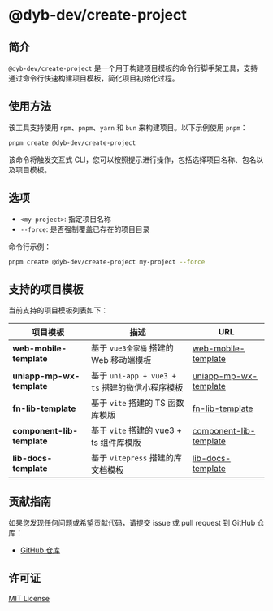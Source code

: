 # @dyb-dev/create-project

## 简介

`@dyb-dev/create-project` 是一个用于构建项目模板的命令行脚手架工具，支持通过命令行快速构建项目模板，简化项目初始化过程。

## 使用方法

该工具支持使用 `npm`、`pnpm`、`yarn` 和 `bun` 来构建项目。以下示例使用 `pnpm`：

```bash
pnpm create @dyb-dev/create-project
```

该命令将触发交互式 CLI，您可以按照提示进行操作，包括选择项目名称、包名以及项目模板。

## 选项

-   `<my-project>`: 指定项目名称
-   `--force`: 是否强制覆盖已存在的项目目录

命令行示例：

```bash
pnpm create @dyb-dev/create-project my-project --force
```

## 支持的项目模板

当前支持的项目模板列表如下：

| 项目模板                   | 描述                                            | URL                                                                         |
| -------------------------- | ----------------------------------------------- | --------------------------------------------------------------------------- |
| **web-mobile-template**    | 基于 `vue3全家桶` 搭建的 Web 移动端模板         | [web-mobile-template](https://github.com/dyb-dev/web-mobile-template)       |
| **uniapp-mp-wx-template**  | 基于 `uni-app + vue3 + ts` 搭建的微信小程序模板 | [uniapp-mp-wx-template](https://github.com/dyb-dev/uniapp-mp-wx-template)   |
| **fn-lib-template**        | 基于 `vite` 搭建的 TS 函数库模版                | [fn-lib-template](https://github.com/dyb-dev/fn-lib-template)               |
| **component-lib-template** | 基于 `vite` 搭建的 vue3 + ts 组件库模版         | [component-lib-template](https://github.com/dyb-dev/component-lib-template) |
| **lib-docs-template**      | 基于 `vitepress` 搭建的库文档模板               | [lib-docs-template](https://github.com/dyb-dev/lib-docs-template)           |

## 贡献指南

如果您发现任何问题或希望贡献代码，请提交 issue 或 pull request 到 GitHub 仓库：

-   [GitHub 仓库](https://github.com/dyb-dev/base-lib)

## 许可证

[MIT License](LICENSE)
